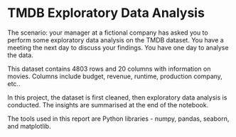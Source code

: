 # TMDB Exploratory Data Analysis
The scenario: your manager at a fictional company has asked you to perform some exploratory data analysis on the TMDB dataset. You have a meeting the next day to discuss your findings. You have one day to analyse the data.

This dataset contains 4803 rows and 20 columns with information on movies. Columns include budget, revenue, runtime, production company, etc..

In this project, the dataset is first cleaned, then exploratory data analysis is conducted. The insights are summarised at the end of the notebook. 

The tools used in this report are Python libraries - numpy, pandas, seaborn, and matplotlib.
